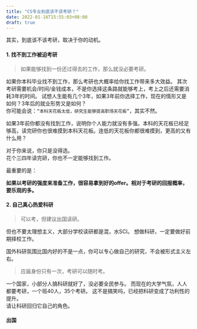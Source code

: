 ```yaml
---
title: "CS专业到底该不该考研？"
date: 2022-01-16T15:55:03+08:00
draft: true
---
```



其实，到底该不该考研，取决于你的动机。

#### 1. 找不到工作被迫考研

> 如果能够找到一份还过得去的工作，那么就没必要考研。

如果你本科毕业找不到工作，那么考研也大概率给你找工作带来多大效益。
其次考研需要机会/时间/金钱成本，不是你选择这条路就能够考上，考上之后还需要消耗3年的时间。
试想人生能有几个3年，如果3年前你选择工作，现在的情形又是如何？3年后的就业形势又是如何？\
你可能会说：`“本科天花板太低，研究生能够提高职场天花板”`，其实不然。

如果3年前你都没有找到工作，说明你个人能力就没有多强。本科的天花板已经足够高，读完研你也很难摸到本科天花板。连低的天花板你都很难摸到，更高的又有什么用？

对于你来说，你只是没得选。\
花个三四年读完研，你也不一定能够找到工作。

最重要的是：

**如果以考研的强度来准备工作，很容易拿到好的offer。相对于考研的回报概率，要乐观的多。**
#### 2. 自己真心热爱科研

> 可以考，但建议出国读研。

但也不要太理想主义，大部分学校读研都是混，水SCI。
想做科研，一定要做好前期择校工作。

国外科研氛围比国内好的不是一点，你可以专心做自己的研究，不会被形式主义左右。


> 应届身份只有一次，考研可以随时考。


一个国家，小部分人搞科研就好了，没必要全民参与。
而现在的大学气氛，人人都要考研，一个班40人，35个考研。
这不是搞笑吗，已经把科研变成了功利性的提升。\
请让科研回归它自己的角色。

#### 出国